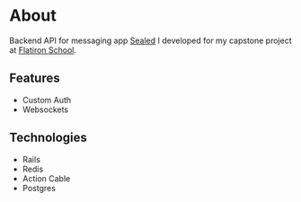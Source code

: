 # About
Backend API for messaging app [Sealed](https://github.com/austinoso/sealed-client) I developed for my capstone project at [Flatiron School](https://flatironschool.com/).

## Features
* Custom Auth
* Websockets

## Technologies
* Rails
* Redis
* Action Cable
* Postgres
